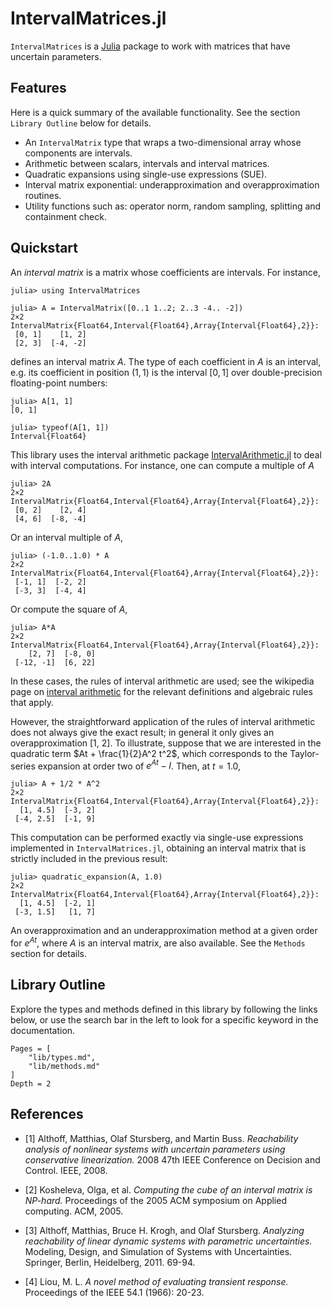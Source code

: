 # IntervalMatrices.jl

`IntervalMatrices` is a [Julia](http://julialang.org) package to work with
matrices that have uncertain parameters.

## Features

Here is a quick summary of the available functionality.
See the section `Library Outline` below for details.

- An `IntervalMatrix` type that wraps a two-dimensional array whose components
  are intervals.
- Arithmetic between scalars, intervals and interval matrices.
- Quadratic expansions using single-use expressions (SUE).
- Interval matrix exponential: underapproximation and overapproximation routines.
- Utility functions such as: operator norm, random sampling, splitting and
  containment check.

## Quickstart

An *interval matrix* is a matrix whose coefficients are intervals. For instance,

```jldoctest quickstart
julia> using IntervalMatrices

julia> A = IntervalMatrix([0..1 1..2; 2..3 -4.. -2])
2×2 IntervalMatrix{Float64,Interval{Float64},Array{Interval{Float64},2}}:
 [0, 1]    [1, 2]
 [2, 3]  [-4, -2]
```
defines an interval matrix $A$. The type of each coefficient in $A$ is an interval,
e.g. its coefficient in position $(1, 1)$ is the interval $[0, 1]$ over double-precision
floating-point numbers:

```jldoctest quickstart
julia> A[1, 1]
[0, 1]

julia> typeof(A[1, 1])
Interval{Float64}
```
This library uses the interval arithmetic package
[IntervalArithmetic.jl](https://github.com/JuliaIntervals/IntervalArithmetic.jl)
to deal with interval computations. For instance, one can compute a multiple
of $A$

```jldoctest quickstart
julia> 2A
2×2 IntervalMatrix{Float64,Interval{Float64},Array{Interval{Float64},2}}:
 [0, 2]    [2, 4]
 [4, 6]  [-8, -4]
```
Or an interval multiple of $A$,

```jldoctest quickstart
julia> (-1.0..1.0) * A
2×2 IntervalMatrix{Float64,Interval{Float64},Array{Interval{Float64},2}}:
 [-1, 1]  [-2, 2]
 [-3, 3]  [-4, 4]
```

Or compute the square of $A$,
```jldoctest quickstart
julia> A*A
2×2 IntervalMatrix{Float64,Interval{Float64},Array{Interval{Float64},2}}:
    [2, 7]  [-8, 0]
 [-12, -1]  [6, 22]
```
In these cases, the rules of interval arithmetic are used; see the wikipedia page
on [interval arithmetic](https://en.wikipedia.org/wiki/Interval_arithmetic) for the
relevant definitions and algebraic rules that apply.

However, the straightforward application of the rules of interval arithmetic does
not always give the exact result; in general it only gives an overapproximation [1, 2].
To illustrate, suppose that we are interested in the quadratic term
$At + \frac{1}{2}A^2 t^2$, which corresponds to the Taylor-series expansion at order two of
$e^{At} - I$. Then, at $t = 1.0$,

```jldoctest quickstart
julia> A + 1/2 * A^2
2×2 IntervalMatrix{Float64,Interval{Float64},Array{Interval{Float64},2}}:
  [1, 4.5]  [-3, 2]
 [-4, 2.5]  [-1, 9]
```
This computation can be performed exactly via single-use expressions implemented
in `IntervalMatrices.jl`, obtaining an interval matrix that is strictly included
in the previous result:

```jldoctest quickstart
julia> quadratic_expansion(A, 1.0)
2×2 IntervalMatrix{Float64,Interval{Float64},Array{Interval{Float64},2}}:
  [1, 4.5]  [-2, 1]
 [-3, 1.5]   [1, 7]
```
An overapproximation and an underapproximation method at a given order for
$e^{At}$, where $A$ is an interval matrix, are also available. See the `Methods`
section for details.

## Library Outline

Explore the types and methods defined in this library by following the links below,
or use the search bar in the left to look for a specific keyword in the documentation.

```@contents
Pages = [
    "lib/types.md",
    "lib/methods.md"
]
Depth = 2
```

## References

- [1] Althoff, Matthias, Olaf Stursberg, and Martin Buss. *Reachability analysis
      of nonlinear systems with uncertain parameters using conservative linearization.*
      2008 47th IEEE Conference on Decision and Control. IEEE, 2008.

- [2] Kosheleva, Olga, et al. *Computing the cube of an interval matrix is NP-hard.*
      Proceedings of the 2005 ACM symposium on Applied computing. ACM, 2005.

- [3] Althoff, Matthias, Bruce H. Krogh, and Olaf Stursberg. *Analyzing reachability
      of linear dynamic systems with parametric uncertainties.*
      Modeling, Design, and Simulation of Systems with Uncertainties.
      Springer, Berlin, Heidelberg, 2011. 69-94.

- [4] Liou, M. L. *A novel method of evaluating transient response.*
      Proceedings of the IEEE 54.1 (1966): 20-23.
